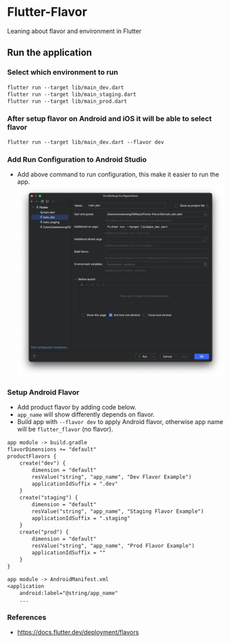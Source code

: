 # Flutter-Flavor
Leaning about flavor and environment in Flutter

## Run the application

### Select which environment to run
```
flutter run --target lib/main_dev.dart
flutter run --target lib/main_staging.dart
flutter run --target lib/main_prod.dart
```

### After setup flavor on Android and iOS it will be able to select flavor
```
flutter run --target lib/main_dev.dart --flavor dev
```

### Add Run Configuration to Android Studio
* Add above command to run configuration, this make it easier to run the app.
![Adding Run Configuration](https://github.com/taweewong/Flutter-Flavor/blob/main/readme_assets/Screenshot%202568-06-16%20at%2014.06.34.png?raw=true)

### Setup Android Flavor
* Add product flavor by adding code below.
* `app_name` will show differently depends on flavor.
* Build app with `--flavor dev` to apply Android flavor, otherwise app name will be `flutter_flavor` (no flavor).

```
app module -> build.gradle
flavorDimensions += "default"
productFlavors {
    create("dev") {
        dimension = "default"
        resValue("string", "app_name", "Dev Flavor Example")
        applicationIdSuffix = ".dev"
    }
    create("staging") {
        dimension = "default"
        resValue("string", "app_name", "Staging Flavor Example")
        applicationIdSuffix = ".staging"
    }
    create("prod") {
        dimension = "default"
        resValue("string", "app_name", "Prod Flavor Example")
        applicationIdSuffix = ""
    }
}
```

```
app module -> AndroidManifest.xml
<application
    android:label="@string/app_name"
    ...
```

### References
* https://docs.flutter.dev/deployment/flavors